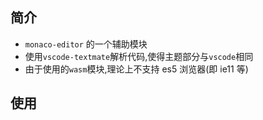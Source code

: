 ## 简介

- `monaco-editor` 的一个辅助模块
- 使用`vscode-textmate`解析代码,使得主题部分与`vscode`相同
- 由于使用的`wasm`模块,理论上不支持 es5 浏览器(即 ie11 等)

## 使用
